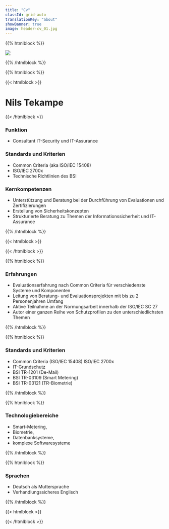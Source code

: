 ```yaml
---
title: "Cv"
classId: grid-auto
translationKey: "about"
showBanner: true
image: header-cv_01.jpg
---
```

{{% htmlblock %}}

![](/images/Portraits-Nils-Tekampe.jpg)

{{% /htmlblock %}}

{{% htmlblock %}}

{{< htmlblock >}}
  <h1 class = "welcome bright"> Nils Tekampe </h1>
  <!-- Introduce a gap between headings -->
  <div class = 'mt-2 mb-1'></div>
{{< /htmlblock >}}

### Funktion
* Consultant IT-Security und IT-Assurance

### Standards und Kriterien
* Common Criteria (aka ISO/IEC 15408)
* ISO/IEC 2700x
* Technische Richtlinien des BSI

### Kernkompetenzen
* Unterstützung und Beratung bei der Durchführung von Evaluationen und Zertifizierungen
* Erstellung von Sicherheitskonzepten
* Strukturierte Beratung zu Themen der Informationssicherheit und IT-Assurance

{{% /htmlblock %}}

{{< htmlblock >}}
  <!-- short circuit the 2 X 2 grid and introduce a 4 X 4 grid -->
  </div>
  <div class = 'grid-4 mt-2'>
{{< /htmlblock >}}

{{% htmlblock %}}

### Erfahrungen
* Evaluationserfahrung nach Common Criteria für verschiedenste Systeme und Komponenten
* Leitung von Beratung- und Evaluationsprojekten mit bis zu 2 Personenjahren Umfang
* Aktive Teilnahme an der Normungsarbeit innerhalb der ISO/IEC SC 27
* Autor einer ganzen Reihe von Schutzprofilen zu den unterschiedlichsten Themen

{{% /htmlblock %}}

{{% htmlblock %}}

### Standards und Kriterien
* Common Criteria (ISO/IEC 15408)
ISO/IEC 2700x
* IT-Grundschutz
* BSI TR-1201 (De-Mail)
* BSI TR-03109 (Smart Metering)
* BSI TR-03121 (TR-Biometrie)

{{% /htmlblock %}}

{{% htmlblock %}}

### Technologiebereiche
* Smart-Metering,
* Biometrie,
* Datenbanksysteme,
* komplexe Softwaresysteme

{{% /htmlblock %}}

{{% htmlblock %}}

### Sprachen
* Deutsch als Muttersprache
* Verhandlungssicheres Englisch

{{% /htmlblock %}}

{{< htmlblock >}}
<!-- close 4 X 4 grid -->
</div>

{{< /htmlblock >}}
